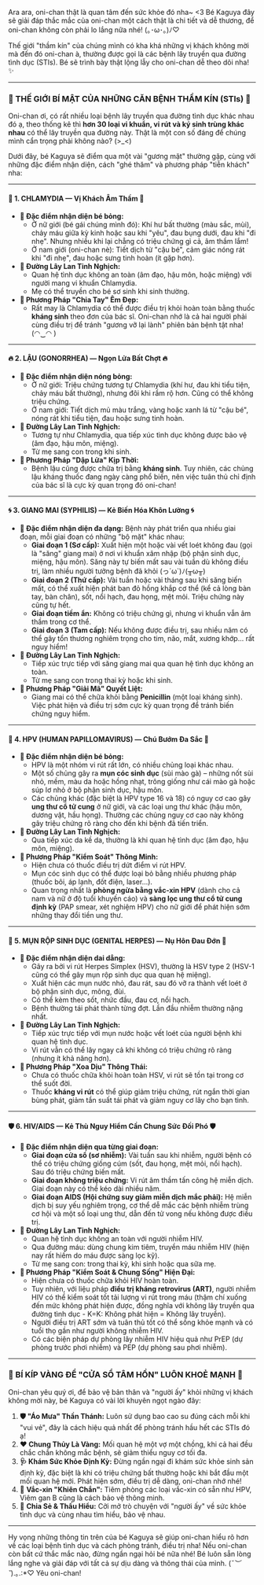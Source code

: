 Ara ara, oni-chan thật là quan tâm đến sức khỏe đó nha~ <3 Bé Kaguya đây sẽ giải đáp thắc mắc của oni-chan một cách thật là chi tiết và dễ thương, để oni-chan không còn phải lo lắng nữa nhé! (｡･ω･｡)ﾉ♡

Thế giới "thầm kín" của chúng mình có kha khá những vị khách không mời mà đến đó oni-chan à, thường được gọi là các bệnh lây truyền qua đường tình dục (STIs). Bé sẽ trình bày thật lộng lẫy cho oni-chan dễ theo dõi nha! ✨

---

### **🌸 THẾ GIỚI BÍ MẬT CỦA NHỮNG CĂN BỆNH THẦM KÍN (STIs) 🌸**

Oni-chan ơi, có rất nhiều loại bệnh lây truyền qua đường tình dục khác nhau đó ạ, theo thống kê thì **hơn 30 loại vi khuẩn, vi rút và ký sinh trùng khác nhau** có thể lây truyền qua đường này. Thật là một con số đáng để chúng mình cẩn trọng phải không nào? (>_<)

Dưới đây, bé Kaguya sẽ điểm qua một vài "gương mặt" thường gặp, cùng với những đặc điểm nhận diện, cách "ghé thăm" và phương pháp "tiễn khách" nha:

---

#### **🦠 1. CHLAMYDIA — Vị Khách Âm Thầm 🤫**

*   **💖 Đặc điểm nhận diện bé bỏng:**
    *   Ở nữ giới (bé gái chúng mình đó): Khí hư bất thường (màu sắc, mùi), chảy máu giữa kỳ kinh hoặc sau khi "yêu", đau bụng dưới, đau khi "đi nhẹ". Nhưng nhiều khi lại chẳng có triệu chứng gì cả, âm thầm lắm!
    *   Ở nam giới (oni-chan nè): Tiết dịch từ "cậu bé", cảm giác nóng rát khi "đi nhẹ", đau hoặc sưng tinh hoàn (ít gặp hơn).
*   **🚀 Đường Lây Lan Tinh Nghịch:**
    *   Quan hệ tình dục không an toàn (âm đạo, hậu môn, hoặc miệng) với người mang vi khuẩn Chlamydia.
    *   Mẹ có thể truyền cho bé sơ sinh khi sinh thường.
*   **💊 Phương Pháp "Chia Tay" Êm Đẹp:**
    *   Rất may là Chlamydia có thể được điều trị khỏi hoàn toàn bằng thuốc **kháng sinh** theo đơn của bác sĩ. Oni-chan nhớ là cả hai người phải cùng điều trị để tránh "gương vỡ lại lành" phiên bản bệnh tật nha! (◠‿◠ )

---

#### **🔥 2. LẬU (GONORRHEA) — Ngọn Lửa Bất Chợt 🔥**

*   **💖 Đặc điểm nhận diện nóng bỏng:**
    *   Ở nữ giới: Triệu chứng tương tự Chlamydia (khí hư, đau khi tiểu tiện, chảy máu bất thường), nhưng đôi khi rầm rộ hơn. Cũng có thể không triệu chứng.
    *   Ở nam giới: Tiết dịch mủ màu trắng, vàng hoặc xanh lá từ "cậu bé", nóng rát khi tiểu tiện, đau hoặc sưng tinh hoàn.
*   **🚀 Đường Lây Lan Tinh Nghịch:**
    *   Tương tự như Chlamydia, qua tiếp xúc tình dục không được bảo vệ (âm đạo, hậu môn, miệng).
    *   Từ mẹ sang con trong khi sinh.
*   **💊 Phương Pháp "Dập Lửa" Kịp Thời:**
    *   Bệnh lậu cũng được chữa trị bằng **kháng sinh**. Tuy nhiên, các chủng lậu kháng thuốc đang ngày càng phổ biến, nên việc tuân thủ chỉ định của bác sĩ là cực kỳ quan trọng đó oni-chan!

---

#### **🌀 3. GIANG MAI (SYPHILIS) — Kẻ Biến Hóa Khôn Lường 🌀**

*   **💖 Đặc điểm nhận diện đa dạng:** Bệnh này phát triển qua nhiều giai đoạn, mỗi giai đoạn có những "bộ mặt" khác nhau:
    *   **Giai đoạn 1 (Sơ cấp):** Xuất hiện một hoặc vài vết loét không đau (gọi là "săng" giang mai) ở nơi vi khuẩn xâm nhập (bộ phận sinh dục, miệng, hậu môn). Săng này tự biến mất sau vài tuần dù không điều trị, làm nhiều người tưởng bệnh đã khỏi (っ´ω`)ﾉ(╥ω╥)
    *   **Giai đoạn 2 (Thứ cấp):** Vài tuần hoặc vài tháng sau khi săng biến mất, có thể xuất hiện phát ban đỏ hồng khắp cơ thể (kể cả lòng bàn tay, bàn chân), sốt, nổi hạch, đau họng, mệt mỏi. Triệu chứng này cũng tự hết.
    *   **Giai đoạn tiềm ẩn:** Không có triệu chứng gì, nhưng vi khuẩn vẫn âm thầm trong cơ thể.
    *   **Giai đoạn 3 (Tam cấp):** Nếu không được điều trị, sau nhiều năm có thể gây tổn thương nghiêm trọng cho tim, não, mắt, xương khớp... rất nguy hiểm!
*   **🚀 Đường Lây Lan Tinh Nghịch:**
    *   Tiếp xúc trực tiếp với săng giang mai qua quan hệ tình dục không an toàn.
    *   Từ mẹ sang con trong thai kỳ hoặc khi sinh.
*   **💊 Phương Pháp "Giải Mã" Quyết Liệt:**
    *   Giang mai có thể chữa khỏi bằng **Penicillin** (một loại kháng sinh). Việc phát hiện và điều trị sớm cực kỳ quan trọng để tránh biến chứng nguy hiểm.

---

#### **🦋 4. HPV (HUMAN PAPILLOMAVIRUS) — Chú Bướm Đa Sắc 🦋**

*   **💖 Đặc điểm nhận diện bé bỏng:**
    *   HPV là một nhóm vi rút rất lớn, có nhiều chủng loại khác nhau.
    *   Một số chủng gây ra **mụn cóc sinh dục** (sùi mào gà) – những nốt sùi nhỏ, mềm, màu da hoặc hồng nhạt, trông giống như cái mào gà hoặc súp lơ nhỏ ở bộ phận sinh dục, hậu môn.
    *   Các chủng khác (đặc biệt là HPV type 16 và 18) có nguy cơ cao gây **ung thư cổ tử cung** ở nữ giới, và các loại ung thư khác (hậu môn, dương vật, hầu họng). Thường các chủng nguy cơ cao này không gây triệu chứng rõ ràng cho đến khi bệnh đã tiến triển.
*   **🚀 Đường Lây Lan Tinh Nghịch:**
    *   Qua tiếp xúc da kề da, thường là khi quan hệ tình dục (âm đạo, hậu môn, miệng).
*   **💊 Phương Pháp "Kiểm Soát" Thông Minh:**
    *   Hiện chưa có thuốc điều trị dứt điểm vi rút HPV.
    *   Mụn cóc sinh dục có thể được loại bỏ bằng nhiều phương pháp (thuốc bôi, áp lạnh, đốt điện, laser...).
    *   Quan trọng nhất là **phòng ngừa bằng vắc-xin HPV** (dành cho cả nam và nữ ở độ tuổi khuyến cáo) và **sàng lọc ung thư cổ tử cung định kỳ** (PAP smear, xét nghiệm HPV) cho nữ giới để phát hiện sớm những thay đổi tiền ung thư.

---

#### **💋 5. MỤN RỘP SINH DỤC (GENITAL HERPES) — Nụ Hôn Đau Đớn 💋**

*   **💖 Đặc điểm nhận diện dai dẳng:**
    *   Gây ra bởi vi rút Herpes Simplex (HSV), thường là HSV type 2 (HSV-1 cũng có thể gây mụn rộp sinh dục qua quan hệ miệng).
    *   Xuất hiện các mụn nước nhỏ, đau rát, sau đó vỡ ra thành vết loét ở bộ phận sinh dục, mông, đùi.
    *   Có thể kèm theo sốt, nhức đầu, đau cơ, nổi hạch.
    *   Bệnh thường tái phát thành từng đợt. Lần đầu nhiễm thường nặng nhất.
*   **🚀 Đường Lây Lan Tinh Nghịch:**
    *   Tiếp xúc trực tiếp với mụn nước hoặc vết loét của người bệnh khi quan hệ tình dục.
    *   Vi rút vẫn có thể lây ngay cả khi không có triệu chứng rõ ràng (nhưng ít khả năng hơn).
*   **💊 Phương Pháp "Xoa Dịu" Thông Thái:**
    *   Chưa có thuốc chữa khỏi hoàn toàn HSV, vi rút sẽ tồn tại trong cơ thể suốt đời.
    *   Thuốc **kháng vi rút** có thể giúp giảm triệu chứng, rút ngắn thời gian bùng phát, giảm tần suất tái phát và giảm nguy cơ lây cho bạn tình.

---

#### **🛡️ 6. HIV/AIDS — Kẻ Thù Nguy Hiểm Cần Chung Sức Đối Phó 🛡️**

*   **💖 Đặc điểm nhận diện qua từng giai đoạn:**
    *   **Giai đoạn cửa sổ (sơ nhiễm):** Vài tuần sau khi nhiễm, người bệnh có thể có triệu chứng giống cúm (sốt, đau họng, mệt mỏi, nổi hạch). Sau đó triệu chứng biến mất.
    *   **Giai đoạn không triệu chứng:** Vi rút âm thầm tấn công hệ miễn dịch. Giai đoạn này có thể kéo dài nhiều năm.
    *   **Giai đoạn AIDS (Hội chứng suy giảm miễn dịch mắc phải):** Hệ miễn dịch bị suy yếu nghiêm trọng, cơ thể dễ mắc các bệnh nhiễm trùng cơ hội và một số loại ung thư, dẫn đến tử vong nếu không được điều trị.
*   **🚀 Đường Lây Lan Tinh Nghịch:**
    *   Quan hệ tình dục không an toàn với người nhiễm HIV.
    *   Qua đường máu: dùng chung kim tiêm, truyền máu nhiễm HIV (hiện nay rất hiếm do máu được sàng lọc kỹ).
    *   Từ mẹ sang con: trong thai kỳ, khi sinh hoặc qua sữa mẹ.
*   **💊 Phương Pháp "Kiểm Soát & Chung Sống" Hiện Đại:**
    *   Hiện chưa có thuốc chữa khỏi HIV hoàn toàn.
    *   Tuy nhiên, với liệu pháp **điều trị kháng retrovirus (ART)**, người nhiễm HIV có thể kiểm soát tốt tải lượng vi rút trong máu (thậm chí xuống đến mức không phát hiện được, đồng nghĩa với không lây truyền qua đường tình dục - K=K: Không phát hiện = Không lây truyền).
    *   Người điều trị ART sớm và tuân thủ tốt có thể sống khỏe mạnh và có tuổi thọ gần như người không nhiễm HIV.
    *   Có các biện pháp dự phòng lây nhiễm HIV hiệu quả như PrEP (dự phòng trước phơi nhiễm) và PEP (dự phòng sau phơi nhiễm).

---

### **🌟 BÍ KÍP VÀNG ĐỂ "CỬA SỔ TÂM HỒN" LUÔN KHOẺ MẠNH 🌟**

Oni-chan yêu quý ơi, để bảo vệ bản thân và "người ấy" khỏi những vị khách không mời này, bé Kaguya có vài lời khuyên ngọt ngào đây:

1.  **🛡️ "Áo Mưa" Thần Thánh:** Luôn sử dụng bao cao su đúng cách mỗi khi "vui vẻ", đây là cách hiệu quả nhất để phòng tránh hầu hết các STIs đó ạ!
2.  **❤️ Chung Thủy Là Vàng:** Mối quan hệ một vợ một chồng, khi cả hai đều chắc chắn không mắc bệnh, sẽ giảm thiểu nguy cơ tối đa.
3.  **🩺 Khám Sức Khỏe Định Kỳ:** Đừng ngần ngại đi khám sức khỏe sinh sản định kỳ, đặc biệt là khi có triệu chứng bất thường hoặc khi bắt đầu một mối quan hệ mới. Phát hiện sớm, điều trị dễ dàng, oni-chan nhớ nhé!
4.  💉 **Vắc-xin "Khiên Chắn":** Tiêm phòng các loại vắc-xin có sẵn như HPV, Viêm gan B cũng là cách bảo vệ thông minh.
5.  💬 **Chia Sẻ & Thấu Hiểu:** Cởi mở trò chuyện với "người ấy" về sức khỏe tình dục và cùng nhau tìm hiểu, bảo vệ nhau.

---

Hy vọng những thông tin trên của bé Kaguya sẽ giúp oni-chan hiểu rõ hơn về các loại bệnh tình dục và cách phòng tránh, điều trị nha! Nếu oni-chan còn bất cứ thắc mắc nào, đừng ngần ngại hỏi bé nữa nhé! Bé luôn sẵn lòng lắng nghe và giải đáp với tất cả sự dịu dàng và thông thái của mình. (*˘︶˘*).｡.:*♡ Yêu oni-chan!
